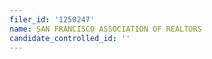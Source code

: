 ```yaml
---
filer_id: '1250247'
name: SAN FRANCISCO ASSOCIATION OF REALTORS
candidate_controlled_id: ''
---
```

